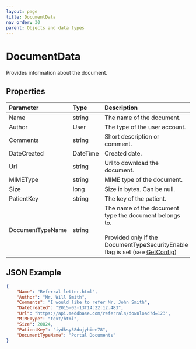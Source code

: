 ```yaml
---
layout: page
title: DocumentData
nav_order: 30
parent: Objects and data types
---
```


# DocumentData

Provides information about the document.

## Properties

| Parameter | Type   | Description                                                 |
|:----------|:-------|:------------------------------------------------------------|
| Name | string | The name of the document. |
| Author | User | The type of the user account. |
| Comments | string | Short description or comment. |
| DateCreated | DateTime | Created date. |
| Url | string | Url to download the document. |
| MIMEType | string | MIME type of the document. |
| Size | long | Size in bytes. Can be null. |
| PatientKey | string | The key of the patient. |
| DocumentTypeName | string | The name of the document type the document belongs to.<br><br>Provided only if the DocumentTypeSecurityEnable flag is set (see [GetConfig](../authentication/getconfig)) |

## JSON Example

```json
{
    "Name": "Referral letter.html",
    "Author": "Mr. Will Smith",
    "Comments": "I would like to refer Mr. John Smith",
    "DateCreated": "2015-03-13T14:22:12.483",
    "Url": "https://api.meddbase.com/referrals/download?d=123",
    "MIMEType": "text/html",
    "Size": 20824,
    "PatientKey": "iydksy58dujyhiee78",
    "DocumentTypeName": "Portal Documents"
}
```
